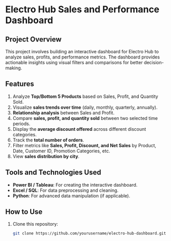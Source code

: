 # Electro Hub Sales and Performance Dashboard

## Project Overview
This project involves building an interactive dashboard for Electro Hub to analyze sales, profits, and performance metrics. The dashboard provides actionable insights using visual filters and comparisons for better decision-making.

## Features
1. Analyze **Top/Bottom 5 Products** based on Sales, Profit, and Quantity Sold.
2. Visualize **sales trends over time** (daily, monthly, quarterly, annually).
3. **Relationship analysis** between Sales and Profit.
4. Compare **sales, profit, and quantity sold** between two selected time periods.
5. Display the **average discount offered** across different discount categories.
6. Track the **total number of orders**.
7. Filter metrics like **Sales, Profit, Discount, and Net Sales** by Product, Date, Customer ID, Promotion Categories, etc.
8. View **sales distribution by city**.

## Tools and Technologies Used
- **Power BI / Tableau**: For creating the interactive dashboard.
- **Excel / SQL**: For data preprocessing and cleaning.
- **Python**: For advanced data manipulation (if applicable).

## How to Use
1. Clone this repository:
   ```bash
   git clone https://github.com/yourusername/electro-hub-dashboard.git
